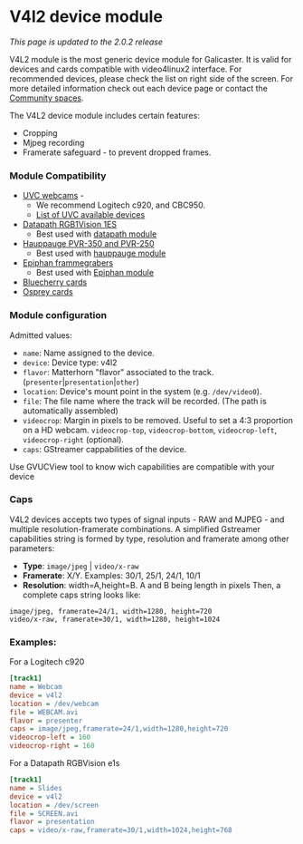 
V4l2 device module
==================

*This page is updated to the 2.0.2 release*

V4L2 module is the most generic device module for Galicaster. It is valid for devices and cards compatible with video4linux2 interface. For recommended devices, please check the list on right side of the screen. For more detailed information check out each device page or contact the [Community spaces](https://wiki.teltek.es/display/Galicaster/Community).

The V4L2 device module includes certain features:

* Cropping
* Mjpeg recording
* Framerate safeguard - to prevent dropped frames.

### Module Compatibility
* [UVC webcams](Devices/Logitech.md) -
  * We recommend Logitech c920, and CBC950.
  * [List of UVC available devices](http://www.ideasonboard.org/uvc/)
* [Datapath RGB1Vision 1ES](Devices/Datapath.md)
  * Best used with [datapath module](Datapath.md)
* [Hauppauge PVR-350 and PVR-250](Devices/Hauppauge.md)
  * Best used with [hauppauge module](Devices/Logitech.md)
* [Epiphan frammegrabers](Devices/Epiphan.md)
  * Best used with [Epiphan module](Epiphan.md)
* [Bluecherry cards](Devices/Bluecherry.md)
* [Osprey cards](Devices/Osprey.md)

### Module configuration
Admitted values:

* `name`: Name assigned to the device.
* `device`: Device type: v4l2
* `flavor`: Matterhorn "flavor" associated to the track. (`presenter`|`presentation`|`other`)
* `location`: Device's mount point in the system (e.g. `/dev/video0`).
* `file`: The file name where the track will be recorded. (The path is automatically assembled)
* `videocrop`: Margin in pixels to be removed. Useful to set a 4:3 proportion on a HD webcam. `videocrop-top`, `videocrop-bottom`, `videocrop-left`, `videocrop-right` (optional).
* `caps`:  GStreamer cappabilities of the device.

Use GVUCView tool to know wich capabilities are compatible with your device

### Caps
V4L2 devices accepts two types of signal inputs - RAW and MJPEG - and multiple resolution-framerate combinations. A simplified Gstreamer capabilities string is formed by type, resolution and framerate among other parameters:

* **Type**: `image/jpeg` | `video/x-raw`
* **Framerate**: X/Y. Examples: 30/1, 25/1, 24/1, 10/1
* **Resolution**: width=A,height=B. A and B being length in pixels
Then, a complete caps string looks like:

```
image/jpeg, framerate=24/1, width=1280, height=720
video/x-raw, framerate=30/1, width=1280, height=1024
```

### Examples:
For a Logitech c920

```ini
[track1]
name = Webcam
device = v4l2
location = /dev/webcam
file = WEBCAM.avi
flavor = presenter
caps = image/jpeg,framerate=24/1,width=1280,height=720
videocrop-left = 160
videocrop-right = 160
```
For a Datapath RGBVision e1s

```ini
[track1]
name = Slides
device = v4l2
location = /dev/screen
file = SCREEN.avi
flavor = presentation
caps = video/x-raw,framerate=30/1,width=1024,height=768
```
